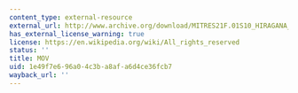 ```yaml
---
content_type: external-resource
external_url: http://www.archive.org/download/MITRES21F.01S10_HIRAGANA_EXERCISES/1c10.mov
has_external_license_warning: true
license: https://en.wikipedia.org/wiki/All_rights_reserved
status: ''
title: MOV
uid: 1e49f7e6-96a0-4c3b-a8af-a6d4ce36fcb7
wayback_url: ''
---
```

